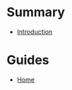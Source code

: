 # Summary
- [Introduction](README.md)

# Guides
- [Home](GUIDES.md)

<!-- API TOC START -->
<!-- API TOC END -->